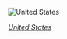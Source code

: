 
![United States](https://www.gstatic.com/prettyearth/assets/full/1260.jpg)

*[United States](https://www.google.com/maps/@36.913293,-111.398355,17z/data=!3m1!1e3)*
